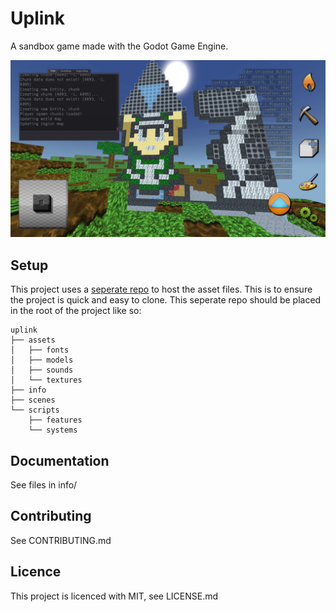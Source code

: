 # Uplink
A sandbox game made with the Godot Game Engine.

![Videogame Museum](https://raw.githubusercontent.com/josephtheengineer/uplink-assets/46241be52c761a1da9fc5f40c158f8dd20e3fb5f/textures/ui/screenshots/videogame-museum.webp)

## Setup
This project uses a [seperate repo](https://github.com/josephtheengineer/uplink-assets) to host the asset files. This is to ensure the project is quick and easy to clone. This seperate repo should be placed in the root of the project like so:

```
uplink
├── assets
│   ├── fonts
│   ├── models
│   ├── sounds
│   └── textures
├── info
├── scenes
└── scripts
    ├── features
    └── systems
```
## Documentation
See files in info/

## Contributing
See CONTRIBUTING.md

## Licence
This project is licenced with MIT, see LICENSE.md
